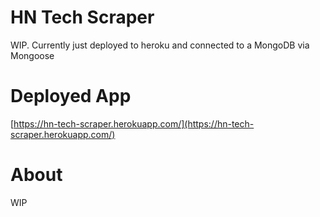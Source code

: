 # HN Tech Scraper

WIP. Currently just deployed to heroku and connected to a MongoDB via Mongoose

# Deployed App

[https://hn-tech-scraper.herokuapp.com/](https://hn-tech-scraper.herokuapp.com/)

# About

WIP
